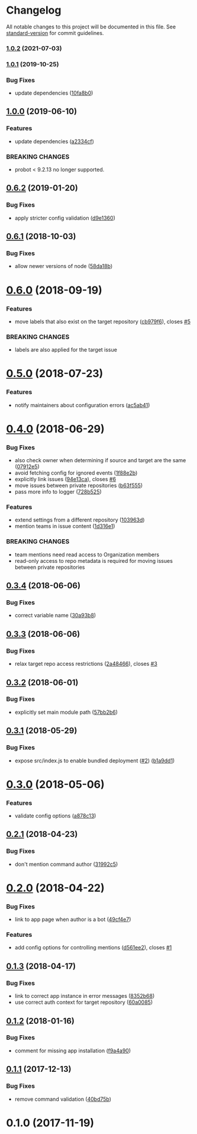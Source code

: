 # Changelog

All notable changes to this project will be documented in this file. See [standard-version](https://github.com/conventional-changelog/standard-version) for commit guidelines.

### [1.0.2](https://github.com/dessant/move-issues/compare/v1.0.1...v1.0.2) (2021-07-03)

### [1.0.1](https://github.com/dessant/move-issues/compare/v1.0.0...v1.0.1) (2019-10-25)


### Bug Fixes

* update dependencies ([10fa8b0](https://github.com/dessant/move-issues/commit/10fa8b0db55a9b2c3058621bfbfa9c2942565df2))

## [1.0.0](https://github.com/dessant/move-issues/compare/v0.6.2...v1.0.0) (2019-06-10)


### Features

* update dependencies ([a2334cf](https://github.com/dessant/move-issues/commit/a2334cf))


### BREAKING CHANGES

* probot < 9.2.13 no longer supported.



<a name="0.6.2"></a>
## [0.6.2](https://github.com/dessant/move-issues/compare/v0.6.1...v0.6.2) (2019-01-20)


### Bug Fixes

* apply stricter config validation ([d9e1360](https://github.com/dessant/move-issues/commit/d9e1360))



<a name="0.6.1"></a>
## [0.6.1](https://github.com/dessant/move-issues/compare/v0.6.0...v0.6.1) (2018-10-03)


### Bug Fixes

* allow newer versions of node ([58da18b](https://github.com/dessant/move-issues/commit/58da18b))



<a name="0.6.0"></a>
# [0.6.0](https://github.com/dessant/move-issues/compare/v0.5.0...v0.6.0) (2018-09-19)


### Features

* move labels that also exist on the target repository ([cb979f6](https://github.com/dessant/move-issues/commit/cb979f6)), closes [#5](https://github.com/dessant/move-issues/issues/5)


### BREAKING CHANGES

* labels are also applied for the target issue



<a name="0.5.0"></a>
# [0.5.0](https://github.com/dessant/move-issues/compare/v0.4.0...v0.5.0) (2018-07-23)


### Features

* notify maintainers about configuration errors ([ac5ab41](https://github.com/dessant/move-issues/commit/ac5ab41))



<a name="0.4.0"></a>
# [0.4.0](https://github.com/dessant/move-issues/compare/v0.3.4...v0.4.0) (2018-06-29)


### Bug Fixes

* also check owner when determining if source and target are the same ([07912e5](https://github.com/dessant/move-issues/commit/07912e5))
* avoid fetching config for ignored events ([1f88e2b](https://github.com/dessant/move-issues/commit/1f88e2b))
* explicitly link issues ([94e13ca](https://github.com/dessant/move-issues/commit/94e13ca)), closes [#6](https://github.com/dessant/move-issues/issues/6)
* move issues between private repositories ([b63f555](https://github.com/dessant/move-issues/commit/b63f555))
* pass more info to logger ([728b525](https://github.com/dessant/move-issues/commit/728b525))


### Features

* extend settings from a different repository ([103963d](https://github.com/dessant/move-issues/commit/103963d))
* mention teams in issue content ([1d316e1](https://github.com/dessant/move-issues/commit/1d316e1))


### BREAKING CHANGES

* team mentions need read access to Organization members
* read-only access to repo metadata is required for
moving issues between private repositories



<a name="0.3.4"></a>
## [0.3.4](https://github.com/dessant/move-issues/compare/v0.3.3...v0.3.4) (2018-06-06)


### Bug Fixes

* correct variable name ([30a93b8](https://github.com/dessant/move-issues/commit/30a93b8))



<a name="0.3.3"></a>
## [0.3.3](https://github.com/dessant/move-issues/compare/v0.3.2...v0.3.3) (2018-06-06)


### Bug Fixes

* relax target repo access restrictions ([2a48466](https://github.com/dessant/move-issues/commit/2a48466)), closes [#3](https://github.com/dessant/move-issues/issues/3)



<a name="0.3.2"></a>
## [0.3.2](https://github.com/dessant/move-issues/compare/v0.3.1...v0.3.2) (2018-06-01)


### Bug Fixes

* explicitly set main module path ([57bb2b6](https://github.com/dessant/move-issues/commit/57bb2b6))



<a name="0.3.1"></a>
## [0.3.1](https://github.com/dessant/move-issues/compare/v0.3.0...v0.3.1) (2018-05-29)


### Bug Fixes

* expose src/index.js to enable bundled deployment ([#2](https://github.com/dessant/move-issues/issues/2)) ([b1a9dd1](https://github.com/dessant/move-issues/commit/b1a9dd1))



<a name="0.3.0"></a>
# [0.3.0](https://github.com/dessant/move-issues/compare/v0.2.1...v0.3.0) (2018-05-06)


### Features

* validate config options ([a878c13](https://github.com/dessant/move-issues/commit/a878c13))



<a name="0.2.1"></a>
## [0.2.1](https://github.com/dessant/move-issues/compare/v0.2.0...v0.2.1) (2018-04-23)


### Bug Fixes

* don't mention command author ([31992c5](https://github.com/dessant/move-issues/commit/31992c5))



<a name="0.2.0"></a>
# [0.2.0](https://github.com/dessant/move-issues/compare/v0.1.3...v0.2.0) (2018-04-22)


### Bug Fixes

* link to app page when author is a bot ([49cf4e7](https://github.com/dessant/move-issues/commit/49cf4e7))


### Features

* add config options for controlling mentions ([d561ee2](https://github.com/dessant/move-issues/commit/d561ee2)), closes [#1](https://github.com/dessant/move-issues/issues/1)



<a name="0.1.3"></a>
## [0.1.3](https://github.com/dessant/move-issues/compare/v0.1.2...v0.1.3) (2018-04-17)


### Bug Fixes

* link to correct app instance in error messages ([8352b68](https://github.com/dessant/move-issues/commit/8352b68))
* use correct auth context for target repository ([60a0085](https://github.com/dessant/move-issues/commit/60a0085))



<a name="0.1.2"></a>
## [0.1.2](https://github.com/dessant/move-issues/compare/v0.1.1...v0.1.2) (2018-01-16)


### Bug Fixes

* comment for missing app installation ([f9a4a90](https://github.com/dessant/move-issues/commit/f9a4a90))



<a name="0.1.1"></a>
## [0.1.1](https://github.com/dessant/move-issues/compare/v0.1.0...v0.1.1) (2017-12-13)


### Bug Fixes

* remove command validation ([40bd75b](https://github.com/dessant/move-issues/commit/40bd75b))



<a name="0.1.0"></a>
# 0.1.0 (2017-11-19)
